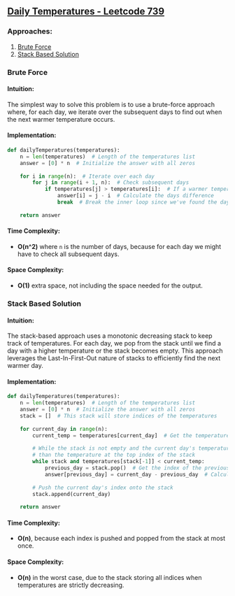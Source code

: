 ## [Daily Temperatures - Leetcode 739](https://leetcode.com/problems/daily-temperatures/)

### Approaches:
1. [Brute Force](#brute-force)
2. [Stack Based Solution](#stack-based-solution)

### Brute Force

#### Intuition:
The simplest way to solve this problem is to use a brute-force approach where, for each day, we iterate over the subsequent days to find out when the next warmer temperature occurs.

#### Implementation:

```python
def dailyTemperatures(temperatures):
    n = len(temperatures)  # Length of the temperatures list
    answer = [0] * n  # Initialize the answer with all zeros
    
    for i in range(n):  # Iterate over each day
        for j in range(i + 1, n):  # Check subsequent days
            if temperatures[j] > temperatures[i]:  # If a warmer temperature is found
                answer[i] = j - i  # Calculate the days difference
                break  # Break the inner loop since we've found the day we needed
                
    return answer
```

#### Time Complexity:
- **O(n^2)** where `n` is the number of days, because for each day we might have to check all subsequent days.

#### Space Complexity:
- **O(1)** extra space, not including the space needed for the output.

### Stack Based Solution

#### Intuition:
The stack-based approach uses a monotonic decreasing stack to keep track of temperatures. For each day, we pop from the stack until we find a day with a higher temperature or the stack becomes empty. This approach leverages the Last-In-First-Out nature of stacks to efficiently find the next warmer day.

#### Implementation:

```python
def dailyTemperatures(temperatures):
    n = len(temperatures)  # Length of the temperatures list
    answer = [0] * n  # Initialize the answer with all zeros
    stack = []  # This stack will store indices of the temperatures
    
    for current_day in range(n):
        current_temp = temperatures[current_day]  # Get the temperature for the current day
        
        # While the stack is not empty and the current day's temperature is greater
        # than the temperature at the top index of the stack
        while stack and temperatures[stack[-1]] < current_temp:
            previous_day = stack.pop()  # Get the index of the previous day that was cooler
            answer[previous_day] = current_day - previous_day  # Calculate the days difference
            
        # Push the current day's index onto the stack
        stack.append(current_day)
        
    return answer
```

#### Time Complexity:
- **O(n)**, because each index is pushed and popped from the stack at most once.

#### Space Complexity:
- **O(n)** in the worst case, due to the stack storing all indices when temperatures are strictly decreasing.

